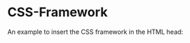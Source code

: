 # CSS-Framework

An example to insert the CSS framework in the HTML head:


<link rel="stylesheet" media="all" href="/css/preset/preset.css" />

<link rel="stylesheet" media="all" href="/css/container/container.css" />
<link rel="stylesheet" media="(min-width: 0px)" href="/css/container/container-meta-bp-0.css" />
<link rel="stylesheet" media="(min-width: 576px)" href="/css/container/container-meta-bp-576.css" />
<link rel="stylesheet" media="(min-width: 768px)" href="/css/container/container-meta-bp-768.css" />
<link rel="stylesheet" media="(min-width: 992px)" href="/css/container/container-meta-bp-992.css" />
<link rel="stylesheet" media="(min-width: 1200px)" href="/css/container/container-meta-bp-1200.css" />

<link rel="stylesheet" media="all" href="/css/spacing/spacing.css" />
<link rel="stylesheet" media="(min-width: 0px)" href="/css/spacing/spacing-meta-bp-0.css" />
<link rel="stylesheet" media="(min-width: 576px)" href="/css/spacing/spacing-meta-bp-576.css" />
<link rel="stylesheet" media="(min-width: 768px)" href="/css/spacing/spacing-meta-bp-768.css" />
<link rel="stylesheet" media="(min-width: 992px)" href="/css/spacing/spacing-meta-bp-992.css" />
<link rel="stylesheet" media="(min-width: 1200px)" href="/css/spacing/spacing-meta-bp-1200.css" />

<link rel="stylesheet" media="all" href="/css/flex/flex.css" />
<link rel="stylesheet" media="(min-width: 0px)" href="/css/flex/flex-meta-bp-0.css" />
<link rel="stylesheet" media="(min-width: 576px)" href="/css/flex/flex-meta-bp-576.css" />
<link rel="stylesheet" media="(min-width: 768px)" href="/css/flex/flex-meta-bp-768.css" />
<link rel="stylesheet" media="(min-width: 992px)" href="/css/flex/flex-meta-bp-992.css" />
<link rel="stylesheet" media="(min-width: 1200px)" href="/css/flex/flex-meta-bp-1200.css" />

<link rel="stylesheet" media="all" href="/css/grid/grid.css" />
<link rel="stylesheet" media="(min-width: 0px)" href="/css/grid/grid-meta-bp-0.css" />
<link rel="stylesheet" media="(min-width: 576px)" href="/css/grid/grid-meta-bp-576.css" />
<link rel="stylesheet" media="(min-width: 768px)" href="/css/grid/grid-meta-bp-768.css" />
<link rel="stylesheet" media="(min-width: 992px)" href="/css/grid/grid-meta-bp-992.css" />
<link rel="stylesheet" media="(min-width: 1200px)" href="/css/grid/grid-meta-bp-1200.css" />

<link rel="stylesheet" media="all" href="/css/position/position.css" />
<link rel="stylesheet" media="(min-width: 0px)" href="/css/position/position-meta-bp-0.css" />
<link rel="stylesheet" media="(min-width: 576px)" href="/css/position/position-meta-bp-576.css" />
<link rel="stylesheet" media="(min-width: 768px)" href="/css/position/position-meta-bp-768.css" />
<link rel="stylesheet" media="(min-width: 992px)" href="/css/position/position-meta-bp-992.css" />
<link rel="stylesheet" media="(min-width: 1200px)" href="/css/position/position-meta-bp-1200.css" />

<link rel="stylesheet" media="all" href="/css/text/text.css" />
<link rel="stylesheet" media="(min-width: 0px)" href="/css/text/text-meta-bp-0.css" />
<link rel="stylesheet" media="(min-width: 576px)" href="/css/text/text-meta-bp-576.css" />
<link rel="stylesheet" media="(min-width: 768px)" href="/css/text/text-meta-bp-768.css" />
<link rel="stylesheet" media="(min-width: 992px)" href="/css/text/text-meta-bp-992.css" />
<link rel="stylesheet" media="(min-width: 1200px)" href="/css/text/text-meta-bp-1200.css" />

<link rel="stylesheet" media="all" href="/css/border/border.css" />
<link rel="stylesheet" media="(min-width: 0px)" href="/css/border/border-meta-bp-0.css" />
<link rel="stylesheet" media="(min-width: 576px)" href="/css/border/border-meta-bp-576.css" />
<link rel="stylesheet" media="(min-width: 768px)" href="/css/border/border-meta-bp-768.css" />
<link rel="stylesheet" media="(min-width: 992px)" href="/css/border/border-meta-bp-992.css" />
<link rel="stylesheet" media="(min-width: 1200px)" href="/css/border/border-meta-bp-1200.css" />
 

